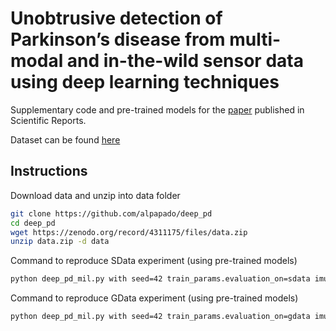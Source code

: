# Unobtrusive detection of Parkinson’s disease from multi-modal and in-the-wild sensor data using deep learning techniques
Supplementary code and pre-trained models for the [paper](https://www.nature.com/articles/s41598-020-78418-8) published in Scientific Reports.

Dataset can be found [here](https://zenodo.org/record/4311175)

## Instructions
Download data and unzip into data folder
```bash
git clone https://github.com/alpapado/deep_pd
cd deep_pd
wget https://zenodo.org/record/4311175/files/data.zip
unzip data.zip -d data
```
Command to reproduce SData experiment (using pre-trained models)
```bash
python deep_pd_mil.py with seed=42 train_params.evaluation_on=sdata imu_params.checkpoint=True typing_params.checkpoint=True
```

Command to reproduce GData experiment (using pre-trained models)
```bash
python deep_pd_mil.py with seed=42 train_params.evaluation_on=gdata imu_params.checkpoint=True typing_params.checkpoint=True
```
